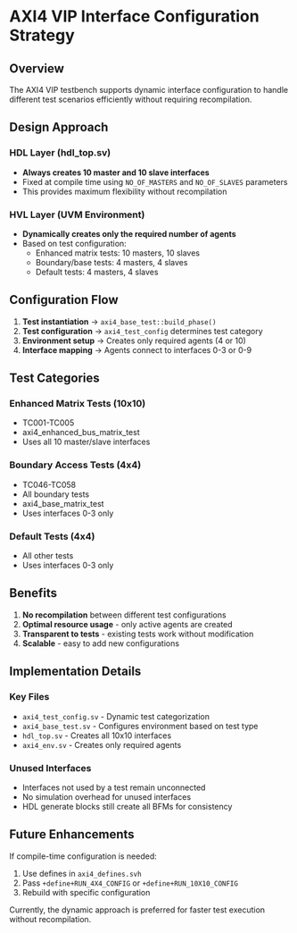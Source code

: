 # AXI4 VIP Interface Configuration Strategy

## Overview

The AXI4 VIP testbench supports dynamic interface configuration to handle different test scenarios efficiently without requiring recompilation.

## Design Approach

### HDL Layer (hdl_top.sv)
- **Always creates 10 master and 10 slave interfaces**
- Fixed at compile time using `NO_OF_MASTERS` and `NO_OF_SLAVES` parameters
- This provides maximum flexibility without recompilation

### HVL Layer (UVM Environment)
- **Dynamically creates only the required number of agents**
- Based on test configuration:
  - Enhanced matrix tests: 10 masters, 10 slaves
  - Boundary/base tests: 4 masters, 4 slaves  
  - Default tests: 4 masters, 4 slaves

## Configuration Flow

1. **Test instantiation** → `axi4_base_test::build_phase()`
2. **Test configuration** → `axi4_test_config` determines test category
3. **Environment setup** → Creates only required agents (4 or 10)
4. **Interface mapping** → Agents connect to interfaces 0-3 or 0-9

## Test Categories

### Enhanced Matrix Tests (10x10)
- TC001-TC005
- axi4_enhanced_bus_matrix_test
- Uses all 10 master/slave interfaces

### Boundary Access Tests (4x4)
- TC046-TC058
- All boundary tests
- axi4_base_matrix_test
- Uses interfaces 0-3 only

### Default Tests (4x4)
- All other tests
- Uses interfaces 0-3 only

## Benefits

1. **No recompilation** between different test configurations
2. **Optimal resource usage** - only active agents are created
3. **Transparent to tests** - existing tests work without modification
4. **Scalable** - easy to add new configurations

## Implementation Details

### Key Files
- `axi4_test_config.sv` - Dynamic test categorization
- `axi4_base_test.sv` - Configures environment based on test type
- `hdl_top.sv` - Creates all 10x10 interfaces
- `axi4_env.sv` - Creates only required agents

### Unused Interfaces
- Interfaces not used by a test remain unconnected
- No simulation overhead for unused interfaces
- HDL generate blocks still create all BFMs for consistency

## Future Enhancements

If compile-time configuration is needed:
1. Use defines in `axi4_defines.svh`
2. Pass `+define+RUN_4X4_CONFIG` or `+define+RUN_10X10_CONFIG`
3. Rebuild with specific configuration

Currently, the dynamic approach is preferred for faster test execution without recompilation.